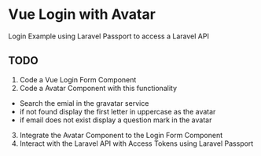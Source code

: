 # Vue Login with Avatar
Login Example using Laravel Passport to access a Laravel API

## TODO
1. Code a Vue Login Form Component
2. Code a Avatar Component with this functionality
- Search the emial in the gravatar service
- if not found display the first letter in uppercase as the avatar
- if email does not exist display a question mark in the avatar
3. Integrate the Avatar Component to the Login Form Component
4. Interact with the Laravel API with Access Tokens using Laravel Passport